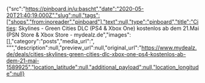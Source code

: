 {"src":"https://pinboard.in/u:bascht","date":"2020-05-20T21:40:19.000Z","slug":null,"tags":["shops","from:inoreader","pinboard"],"text":null,"type":"pinboard","title":"Cities: Skylines - Green Cities DLC (PS4 & Xbox One) kostenlos ab dem 21.Mai (PSN Store & Xbox Store - mydealz.de","images":[],"category":"posts","media_url":", \"\"","description":null,"preview_url":null,"original_url":"https://www.mydealz.de/deals/cities-skylines-green-cities-dlc-xbox-one-ps4-kostenlos-ab-dem-21-mai-1589925","location_latitude":null,"additional_payload":null,"location_longitude":null}